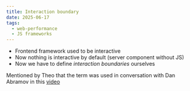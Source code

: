 ```yaml
---
title: Interaction boundary
date: 2025-06-17
tags:
  - web-performance
  - JS frameworks
---
```


- Frontend framework used to be interactive
- Now nothing is interactive by default (server component without JS)
- Now we have to define _interaction boundaries_ ourselves

Mentioned by Theo that the term was used in conversation with Dan Abramov in this [video](https://www.youtube.com/live/EDCLPOa5wq0?feature=share&t=10138)
